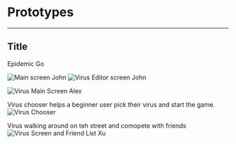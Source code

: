 # Prototypes
---
## Title
Epidemic Go

![Main screen John](https://raw.githubusercontent.com/johnpallag/MashedPotatoRacoons/master/prototypes/john_main.jpg)
![Virus Editor screen John](https://raw.githubusercontent.com/johnpallag/MashedPotatoRacoons/master/prototypes/john_virusEditor.jpg)

![Virus Main Screen Alex](https://raw.githubusercontent.com/johnpallag/MashedPotatoRacoons/master/prototypes/alexproto.jpg)


Virus chooser helps a beginner user pick their virus and start the game.
![Virus Chooser](https://raw.githubusercontent.com/johnpallag/MashedPotatoRacoons/master/prototypes/Sophia_virus.jpg)

Virus walking around on teh street and comopete with friends
![Virus Screen and Friend List Xu](https://raw.githubusercontent.com/johnpallag/MashedPotatoRacoons/master/prototypes/Xu%20paper%20prototypes.jpg)

